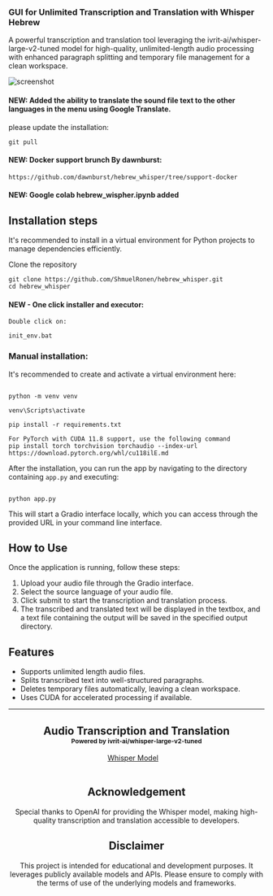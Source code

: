 <h3>GUI for Unlimited Transcription and Translation with Whisper Hebrew</h3>

A powerful transcription and translation tool leveraging the ivrit-ai/whisper-large-v2-tuned model for high-quality, unlimited-length audio processing with enhanced paragraph splitting and temporary file management for a clean workspace.

![screenshot](https://github.com/ShmuelRonen/hebrew_whisper/assets/80190186/fc3023b0-7186-4dce-b426-1ef1a56da5f6)

#### NEW: Added the ability to translate the sound file text to the other languages in the menu using Google Translate.
please update the installation:
```
git pull
```

#### NEW: Docker support brunch By dawnburst:
```
https://github.com/dawnburst/hebrew_whisper/tree/support-docker
```


#### NEW: Google colab hebrew_wispher.ipynb added


## Installation steps

It's recommended to install in a virtual environment for Python projects to manage dependencies efficiently.

Clone the repository

```
git clone https://github.com/ShmuelRonen/hebrew_whisper.git
cd hebrew_whisper
```

#### NEW - One click installer and executor:

```
Double click on:

init_env.bat
```

### Manual installation:

It's recommended to create and activate a virtual environment here:
```

python -m venv venv

venv\Scripts\activate

pip install -r requirements.txt

For PyTorch with CUDA 11.8 support, use the following command
pip install torch torchvision torchaudio --index-url https://download.pytorch.org/whl/cu118ilE.md
```


After the installation, you can run the app by navigating to the directory containing `app.py` and executing:
```

python app.py
```


This will start a Gradio interface locally, which you can access through the provided URL in your command line interface.

## How to Use
Once the application is running, follow these steps:
1. Upload your audio file through the Gradio interface.
2. Select the source language of your audio file.
3. Click submit to start the transcription and translation process.
4. The transcribed and translated text will be displayed in the textbox, and a text file containing the output will be saved in the specified output directory.

## Features
- Supports unlimited length audio files.
- Splits transcribed text into well-structured paragraphs.
- Deletes temporary files automatically, leaving a clean workspace.
- Uses CUDA for accelerated processing if available.

_____________

<div align="center">

<h2>Audio Transcription and Translation <br/> <span style="font-size:12px">Powered by ivrit-ai/whisper-large-v2-tuned</span> </h2>

<div>
    <a href='https://github.com/openai/whisper' target='_blank'>Whisper Model</a>&emsp;
</div>
<br>

## Acknowledgement
Special thanks to OpenAI for providing the Whisper model, making high-quality transcription and translation accessible to developers.

## Disclaimer
This project is intended for educational and development purposes. It leverages publicly available models and APIs. Please ensure to comply with the terms of use of the underlying models and frameworks.
